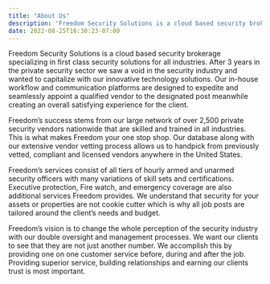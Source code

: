 ```yaml
---
title: "About Us"
description: 'Freedom Security Solutions is a cloud based security brokerage specializing in first class security solutions for all industries. From Private security, executive protection, concierege, events, and off duty police services.'
date: 2022-08-25T16:30:23-07:00
---
```


Freedom Security Solutions is a cloud based security brokerage specializing in first class security solutions for all industries.  After 3 years in the private security sector we saw a void in the security industry and wanted to capitalize with our innovative technology solutions. Our in-house workflow and communication platforms are designed to expedite and seamlessly appoint a qualified vendor to the designated post meanwhile creating an overall satisfying experience for the client. 

Freedom’s success stems from our large network of over 2,500 private security vendors nationwide that are skilled and trained in all industries. This is what makes Freedom your one stop shop.  Our database along with our extensive vendor vetting process allows us to handpick from previously vetted, compliant and licensed vendors anywhere in the United States. 

Freedom’s services consist of all tiers of hourly armed and unarmed security officers with many variations of skill sets and certifications.  Executive protection, Fire watch, and emergency coverage are also additional services Freedom provides.  We understand that security for your assets or properties are not cookie cutter which is why all job posts are tailored around the client’s needs and budget.  
 
Freedom’s vision is to change the whole perception of the security industry with our double oversight and management processes.  We want our clients to see that they are not just another number.  We accomplish this by providing one on one customer service before, during and after the job. Providing superior service, building relationships and earning our clients trust is most important.